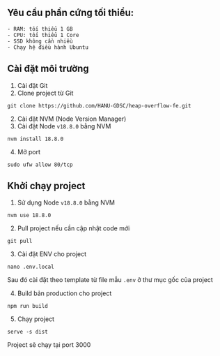 ## Yêu cầu phần cứng tối thiểu:
```
- RAM: tối thiểu 1 GB
- CPU: tối thiểu 1 Core
- SSD không cần nhiều
- Chạy hệ điều hành Ubuntu
```

## Cài đặt môi trường

1. Cài đặt Git
2. Clone project từ Git

```
git clone https://github.com/HANU-GDSC/heap-overflow-fe.git
```

2. Cài đặt NVM (Node Version Manager)
3. Cài đặt Node `v18.8.0` bằng NVM

```
nvm install 18.8.0
```

4. Mở port 

```
sudo ufw allow 80/tcp
```

## Khởi chạy project

1. Sử dụng Node `v18.8.0` bằng NVM

```
nvm use 18.8.0
```

2. Pull project nếu cần cập nhật code mới

```
git pull
```

3. Cài đặt ENV cho project

```
nano .env.local
```
 Sau đó cài đặt theo template từ file mẫu `.env` ở thư mục gốc của project

4. Build bản production cho project

```
npm run build
```

5. Chạy project

```
serve -s dist
```

Project sẽ chạy tại port 3000